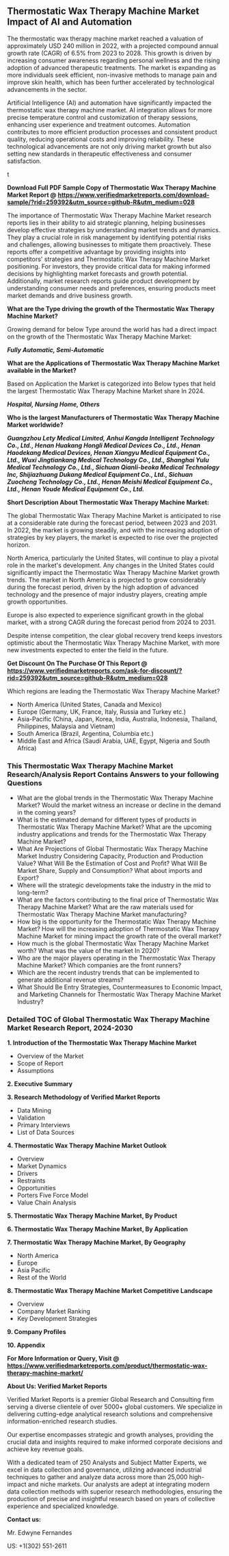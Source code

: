 <h2>Thermostatic Wax Therapy Machine Market Impact of AI and Automation</h2><p>The thermostatic wax therapy machine market reached a valuation of approximately USD 240 million in 2022, with a projected compound annual growth rate (CAGR) of 6.5% from 2023 to 2028. This growth is driven by increasing consumer awareness regarding personal wellness and the rising adoption of advanced therapeutic treatments. The market is expanding as more individuals seek efficient, non-invasive methods to manage pain and improve skin health, which has been further accelerated by technological advancements in the sector.</p><p>Artificial Intelligence (AI) and automation have significantly impacted the thermostatic wax therapy machine market. AI integration allows for more precise temperature control and customization of therapy sessions, enhancing user experience and treatment outcomes. Automation contributes to more efficient production processes and consistent product quality, reducing operational costs and improving reliability. These technological advancements are not only driving market growth but also setting new standards in therapeutic effectiveness and consumer satisfaction.</p>t</p><p id="" class=""><strong>Download Full PDF Sample Copy of Thermostatic Wax Therapy Machine Market Report @ <a href="https://www.verifiedmarketreports.com/download-sample/?rid=259392&utm_source=github-R&utm_medium=028" target="_blank">https://www.verifiedmarketreports.com/download-sample/?rid=259392&utm_source=github-R&utm_medium=028</a></strong></p><p>The importance of&nbsp;Thermostatic Wax Therapy Machine Market research reports lies in their ability to aid strategic planning, helping businesses develop effective strategies by understanding market trends and dynamics. They play a crucial role in risk management by identifying potential risks and challenges, allowing businesses to mitigate them proactively. These reports offer a competitive advantage by providing insights into competitors' strategies and Thermostatic Wax Therapy Machine Market positioning. For investors, they provide critical data for making informed decisions by highlighting market forecasts and growth potential. Additionally, market research reports guide product development by understanding consumer needs and preferences, ensuring products meet market demands and drive business growth.</p><p><strong>What are the&nbsp;Type driving the growth of the Thermostatic Wax Therapy Machine Market?</strong></p><p id="" class="">Growing demand for below Type around the world has had a direct impact on the growth of the Thermostatic Wax Therapy Machine Market:</p><em><strong>Fully Automatic, Semi-Automatic</strong></em></p><strong>What are the&nbsp;Applications&nbsp;of Thermostatic Wax Therapy Machine Market available in the Market?</strong></p><p id="" class="">Based on Application the Market is categorized into Below types that held the largest Thermostatic Wax Therapy Machine Market share In 2024.</p><em><strong>Hospital, Nursing Home, Others</strong></em></p><strong>Who is the largest Manufacturers of Thermostatic Wax Therapy Machine Market worldwide?</strong></p><p><em><strong>Guangzhou Lety Medical Limited, Anhui Kangda Intelligent Technology Co., Ltd., Henan Huakang Hongli Medical Devices Co., Ltd., Henan Haodekang Medical Devices, Henan Xiangyu Medical Equipment Co., Ltd., Wuxi Jingtiankang Medical Technology Co., Ltd., Shanghai Yulu Medical Technology Co., Ltd., Sichuan Qianli-beoka Medical Technology Inc, Shijiazhuang Dukang Medical Equipment Co., Ltd., Sichuan Zuocheng Technology Co., Ltd., Henan Meishi Medical Equipment Co., Ltd., Henan Youde Medical Equipment Co., Ltd.</strong></em></p><p id="" class=""><strong>Short Description About Thermostatic Wax Therapy Machine Market:</strong></p><p>The global Thermostatic Wax Therapy Machine Market is anticipated to rise at a considerable rate during the forecast period, between 2023 and 2031. In 2022, the market is growing steadily, and with the increasing adoption of strategies by key players, the market is expected to rise over the projected horizon.</p><p>North America, particularly the United States, will continue to play a pivotal role in the market's development. Any changes in the United States could significantly impact the Thermostatic Wax Therapy Machine Market growth trends. The market in North America is projected to grow considerably during the forecast period, driven by the high adoption of advanced technology and the presence of major industry players, creating ample growth opportunities.</p><p>Europe is also expected to experience significant growth in the global market, with a strong CAGR during the forecast period from 2024 to 2031.</p><p>Despite intense competition, the clear global recovery trend keeps investors optimistic about the Thermostatic Wax Therapy Machine Market, with more new investments expected to enter the field in the future.</p><p id="" class=""><strong>Get Discount On The Purchase Of This Report @ <a href="https://www.verifiedmarketreports.com/ask-for-discount/?rid=259392&utm_source=github-R&utm_medium=028" target="_blank">https://www.verifiedmarketreports.com/ask-for-discount/?rid=259392&utm_source=github-R&utm_medium=028</a></strong></p>Which regions are leading the Thermostatic Wax Therapy Machine Market?</p><ul><li>North America (United States, Canada and Mexico)</li><li>Europe (Germany, UK, France, Italy, Russia and Turkey etc.)</li><li>Asia-Pacific (China, Japan, Korea, India, Australia, Indonesia, Thailand, Philippines, Malaysia and Vietnam)</li><li>South America (Brazil, Argentina, Columbia etc.)</li><li>Middle East and Africa (Saudi Arabia, UAE, Egypt, Nigeria and South Africa)</li></ul><h3 id="" class="">This Thermostatic Wax Therapy Machine Market Research/Analysis Report Contains Answers to your following Questions</h3><ul><li>What are the global trends in the Thermostatic Wax Therapy Machine Market? Would the market witness an increase or decline in the demand in the coming years?</li><li>What is the estimated demand for different types of products in Thermostatic Wax Therapy Machine Market? What are the upcoming industry applications and trends for the Thermostatic Wax Therapy Machine Market?</li><li>What Are Projections of Global Thermostatic Wax Therapy Machine Market Industry Considering Capacity, Production and Production Value? What Will Be the Estimation of Cost and Profit? What Will Be Market Share, Supply and Consumption? What about imports and Export?</li><li>Where will the strategic developments take the industry in the mid to long-term?</li><li>What are the factors contributing to the final price of Thermostatic Wax Therapy Machine Market? What are the raw materials used for Thermostatic Wax Therapy Machine Market manufacturing?</li><li>How big is the opportunity for the Thermostatic Wax Therapy Machine Market? How will the increasing adoption of Thermostatic Wax Therapy Machine Market for mining impact the growth rate of the overall market?</li><li>How much is the global Thermostatic Wax Therapy Machine Market worth? What was the value of the market In 2020?</li><li>Who are the major players operating in the Thermostatic Wax Therapy Machine Market? Which companies are the front runners?</li><li>Which are the recent industry trends that can be implemented to generate additional revenue streams?</li><li>What Should Be Entry Strategies, Countermeasures to Economic Impact, and Marketing Channels for Thermostatic Wax Therapy Machine Market Industry?</li></ul><h3 id="" class="">Detailed TOC of Global Thermostatic Wax Therapy Machine Market Research Report, 2024-2030</h3><p id="" class=""><strong>1. Introduction of the Thermostatic Wax Therapy Machine Market</strong></p><ul><li>Overview of the Market</li><li>Scope of Report</li><li>Assumptions</li></ul><p id="" class=""><strong>2. Executive Summary</strong></p><p id="" class=""><strong>3. Research Methodology of Verified Market Reports</strong></p><ul><li>Data Mining</li><li>Validation</li><li>Primary Interviews</li><li>List of Data Sources</li></ul><p id="" class=""><strong>4. Thermostatic Wax Therapy Machine Market Outlook</strong></p><ul><li>Overview</li><li>Market Dynamics</li><li>Drivers</li><li>Restraints</li><li>Opportunities</li><li>Porters Five Force Model</li><li>Value Chain Analysis</li></ul><p id="" class=""><strong>5. Thermostatic Wax Therapy Machine Market, By Product</strong></p><p id="" class=""><strong>6. Thermostatic Wax Therapy Machine Market, By Application</strong></p><p id="" class=""><strong>7. Thermostatic Wax Therapy Machine Market, By Geography</strong></p><ul><li>North America</li><li>Europe</li><li>Asia Pacific</li><li>Rest of the World</li></ul><p id="" class=""><strong>8. Thermostatic Wax Therapy Machine Market Competitive Landscape</strong></p><ul><li>Overview</li><li>Company Market Ranking</li><li>Key Development Strategies</li></ul><p id="" class=""><strong>9. Company Profiles</strong></p><p id="" class=""><strong>10. Appendix</strong></p><p id="" class=""><strong>For More Information or Query, Visit @ <a href="https://www.verifiedmarketreports.com/product/thermostatic-wax-therapy-machine-market/" target="_blank">https://www.verifiedmarketreports.com/product/thermostatic-wax-therapy-machine-market/</a></strong></p><p id="" class=""><strong>About Us: Verified Market Reports</strong></p><p id="" class="">Verified Market Reports is a premier Global Research and Consulting firm serving a diverse clientele of over 5000+ global customers. We specialize in delivering cutting-edge analytical research solutions and comprehensive information-enriched research studies.</p><p id="" class="">Our expertise encompasses strategic and growth analyses, providing the crucial data and insights required to make informed corporate decisions and achieve key revenue goals.</p><p id="" class="">With a dedicated team of 250 Analysts and Subject Matter Experts, we excel in data collection and governance, utilizing advanced industrial techniques to gather and analyze data across more than 25,000 high-impact and niche markets. Our analysts are adept at integrating modern data collection methods with superior research methodologies, ensuring the production of precise and insightful research based on years of collective experience and specialized knowledge.</p><p id="" class=""><strong>Contact us:</strong></p><p id="" class="">Mr. Edwyne Fernandes</p><p id="" class="">US: +1(302) 551-2611</p>